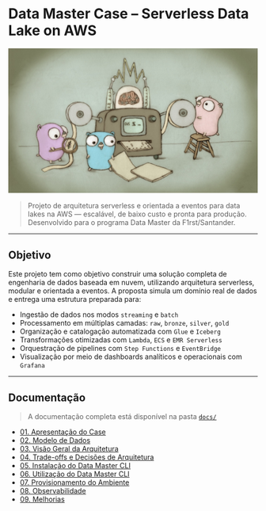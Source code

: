 # Data Master Case – Serverless Data Lake on AWS

![go-data-master.png](assets/go-data-master.png)

> Projeto de arquitetura serverless e orientada a eventos para data lakes na AWS — escalável, de baixo custo e pronta para produção. Desenvolvido para o programa Data Master da F1rst/Santander.

---

## Objetivo

Este projeto tem como objetivo construir uma solução completa de engenharia de dados baseada em nuvem, utilizando arquitetura serverless, modular e orientada a eventos. A proposta simula um domínio real de dados e entrega uma estrutura preparada para:

- Ingestão de dados nos modos `streaming` e `batch`
- Processamento em múltiplas camadas: `raw`, `bronze`, `silver`, `gold`
- Organização e catalogação automatizada com `Glue` e `Iceberg`
- Transformações otimizadas com `Lambda`, `ECS` e `EMR Serverless`
- Orquestração de pipelines com `Step Functions` e `EventBridge`
- Visualização por meio de dashboards analíticos e operacionais com `Grafana`

---

## Documentação

> A documentação completa está disponível na pasta [`docs/`](./docs)

- [01. Apresentação do Case](docs/overview.md)
- [02. Modelo de Dados](docs/mer.md)
- [03. Visão Geral da Arquitetura](./docs/architecture.md)
- [04. Trade-offs e Decisões de Arquitetura](./docs/tradeoffs.md)
- [05. Instalação do Data Master CLI](./docs/installation.md)
- [06. Utilização do Data Master CLI](./docs/how-to-use.md)
- [07. Provisionamento do Ambiente](./docs/provisioning.md)
- [08. Observabilidade](./docs/observability.md)
- [09. Melhorias](./docs/roadmap.md)
